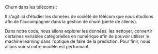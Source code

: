 Churn dans les télécoms :

Il s'agit ici d'étudier les données de société de télécom que nous étudions afin de l'accompagner dans la gestion de churn (perte de clients). 

Dans notre code, nous allons explorer les données, les nettoyer, convertir certaines variables catégorielles en numérique afin de pouvoir utiliser le machine learning dans l'optique de faire de la prédiction.
Pour finir, nous allons voir si notre modèle est performant.
